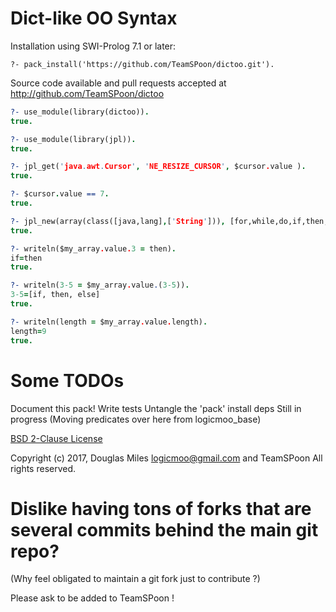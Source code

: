 # Dict-like OO Syntax


Installation using SWI-Prolog 7.1 or later:

  `?- pack_install('https://github.com/TeamSPoon/dictoo.git'). `


Source code available and pull requests accepted at
http://github.com/TeamSPoon/dictoo

```prolog
?- use_module(library(dictoo)).
true.

?- use_module(library(jpl)).
true.

?- jpl_get('java.awt.Cursor', 'NE_RESIZE_CURSOR', $cursor.value ).
true.

?- $cursor.value == 7.
true.

?- jpl_new(array(class([java,lang],['String'])), [for,while,do,if,then,else,try,catch,finally], $my_array.value).
true.

?- writeln($my_array.value.3 = then).
if=then
true.

?- writeln(3-5 = $my_array.value.(3-5)).
3-5=[if, then, else]
true.

?- writeln(length = $my_array.value.length).
length=9
true.


```



# Some TODOs

Document this pack!
Write tests
Untangle the 'pack' install deps
Still in progress (Moving predicates over here from logicmoo_base)


[BSD 2-Clause License](LICENSE.md)

Copyright (c) 2017, 
Douglas Miles <logicmoo@gmail.com> and TeamSPoon
All rights reserved.

# Dislike having tons of forks that are several commits behind the main git repo?

(Why feel obligated to maintain a git fork just to contribute ?)

Please ask to be added to TeamSPoon !



